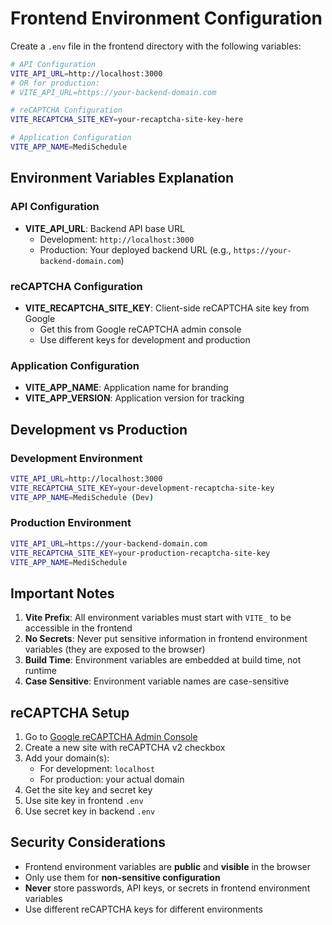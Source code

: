 # Frontend Environment Configuration

Create a `.env` file in the frontend directory with the following variables:

```bash
# API Configuration
VITE_API_URL=http://localhost:3000
# OR for production:
# VITE_API_URL=https://your-backend-domain.com

# reCAPTCHA Configuration
VITE_RECAPTCHA_SITE_KEY=your-recaptcha-site-key-here

# Application Configuration
VITE_APP_NAME=MediSchedule
```

## Environment Variables Explanation

### API Configuration
- **VITE_API_URL**: Backend API base URL
  - Development: `http://localhost:3000`
  - Production: Your deployed backend URL (e.g., `https://your-backend-domain.com`)

### reCAPTCHA Configuration
- **VITE_RECAPTCHA_SITE_KEY**: Client-side reCAPTCHA site key from Google
  - Get this from Google reCAPTCHA admin console
  - Use different keys for development and production

### Application Configuration
- **VITE_APP_NAME**: Application name for branding
- **VITE_APP_VERSION**: Application version for tracking

## Development vs Production

### Development Environment
```bash
VITE_API_URL=http://localhost:3000
VITE_RECAPTCHA_SITE_KEY=your-development-recaptcha-site-key
VITE_APP_NAME=MediSchedule (Dev)
```

### Production Environment
```bash
VITE_API_URL=https://your-backend-domain.com
VITE_RECAPTCHA_SITE_KEY=your-production-recaptcha-site-key
VITE_APP_NAME=MediSchedule
```

## Important Notes

1. **Vite Prefix**: All environment variables must start with `VITE_` to be accessible in the frontend
2. **No Secrets**: Never put sensitive information in frontend environment variables (they are exposed to the browser)
3. **Build Time**: Environment variables are embedded at build time, not runtime
4. **Case Sensitive**: Environment variable names are case-sensitive

## reCAPTCHA Setup

1. Go to [Google reCAPTCHA Admin Console](https://www.google.com/recaptcha/admin)
2. Create a new site with reCAPTCHA v2 checkbox
3. Add your domain(s):
   - For development: `localhost`
   - For production: your actual domain
4. Get the site key and secret key
5. Use site key in frontend `.env`
6. Use secret key in backend `.env`

## Security Considerations

- Frontend environment variables are **public** and **visible** in the browser
- Only use them for **non-sensitive configuration**
- **Never** store passwords, API keys, or secrets in frontend environment variables
- Use different reCAPTCHA keys for different environments
